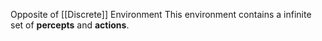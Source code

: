 Opposite of [[Discrete]] Environment
This environment contains a infinite set of **percepts** and **actions**.